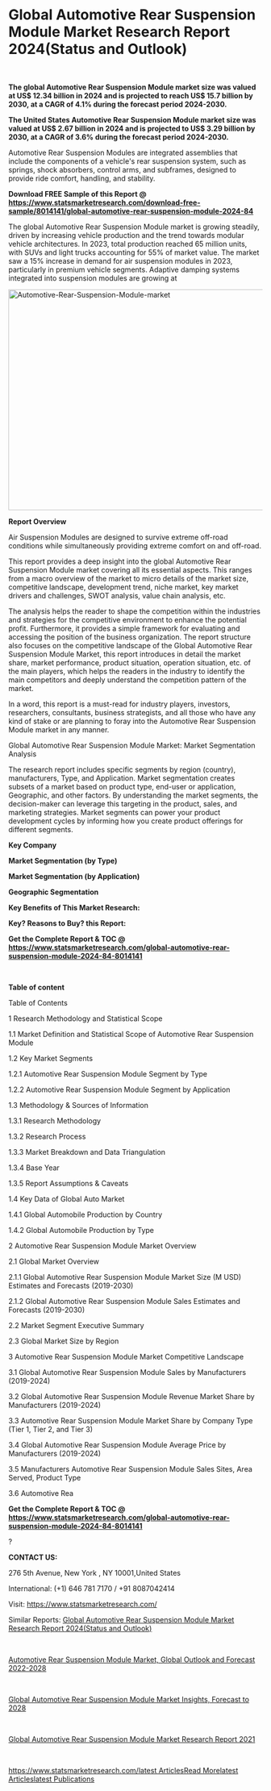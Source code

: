 <h1>Global Automotive Rear Suspension Module Market Research Report 2024(Status and Outlook)</h1><br/><p><strong>The global Automotive Rear Suspension Module market size was valued at US$ 12.34 billion in 2024 and is projected to reach US$ 15.7 billion by 2030, at a <strong>CAGR</strong> of 4.1% during the forecast period 2024-2030.</strong></p>
 
 
 
 <p><strong>The United States Automotive Rear Suspension Module market size was valued at US$ 2.67 billion in 2024 and is projected to US$ 3.29 billion by 2030, at a <strong>CAGR</strong> of 3.6% during the forecast period 2024-2030.</strong></p>
 
 
 
 <p>Automotive Rear Suspension Modules are integrated assemblies that include the components of a vehicle&#39;s rear suspension system, such as springs, shock absorbers, control arms, and subframes, designed to provide ride comfort, handling, and stability.</p>
 
 
 
 <p><strong>Download FREE Sample of this Report @ <a href="https://www.statsmarketresearch.com/download-free-sample/8014141/global-automotive-rear-suspension-module-2024-84">https://www.statsmarketresearch.com/download-free-sample/8014141/global-automotive-rear-suspension-module-2024-84</a></strong></p>
 
 
 
 <p>The global Automotive Rear Suspension Module market is growing steadily, driven by increasing vehicle production and the trend towards modular vehicle architectures. In 2023, total production reached 65 million units, with SUVs and light trucks accounting for 55% of market value. The market saw a 15% increase in demand for air suspension modules in 2023, particularly in premium vehicle segments. Adaptive damping systems integrated into suspension modules are growing at</p>
 
 
 
 <p><img alt="Automotive-Rear-Suspension-Module-market" src="https://www.grandresearchstore.com/assets/report-images/Automotive_Rear_Suspension_Module_market_1.png" style="width: 730px; height: 438px;" /></p>
 
 
 
 <p><strong>Report Overview</strong></p>
 
 
 
 <p>Air Suspension Modules are designed to survive extreme off-road conditions while simultaneously providing extreme comfort on and off-road.</p>
 
 
 
 <p>This report provides a deep insight into the global Automotive Rear Suspension Module market covering all its essential aspects. This ranges from a macro overview of the market to micro details of the market size, competitive landscape, development trend, niche market, key market drivers and challenges, SWOT analysis, value chain analysis, etc.</p>
 
 
 
 <p>The analysis helps the reader to shape the competition within the industries and strategies for the competitive environment to enhance the potential profit. Furthermore, it provides a simple framework for evaluating and accessing the position of the business organization. The report structure also focuses on the competitive landscape of the Global Automotive Rear Suspension Module Market, this report introduces in detail the market share, market performance, product situation, operation situation, etc. of the main players, which helps the readers in the industry to identify the main competitors and deeply understand the competition pattern of the market.</p>
 
 
 
 <p>In a word, this report is a must-read for industry players, investors, researchers, consultants, business strategists, and all those who have any kind of stake or are planning to foray into the Automotive Rear Suspension Module market in any manner.</p>
 
 
 
 <p>Global Automotive Rear Suspension Module Market: Market Segmentation Analysis</p>
 
 
 
 <p>The research report includes specific segments by region (country), manufacturers, Type, and Application. Market segmentation creates subsets of a market based on product type, end-user or application, Geographic, and other factors. By understanding the market segments, the decision-maker can leverage this targeting in the product, sales, and marketing strategies. Market segments can power your product development cycles by informing how you create product offerings for different segments.</p>
 
 
 
 <p><strong>Key Company</strong></p>
 
 
 
 <p><strong>Market Segmentation (by Type)</strong></p>
 
 
 
 <p><strong>Market Segmentation (<strong>by Application</strong>)</strong></p>
 
 
 
 <p><strong>Geographic Segmentation</strong></p>
 
 
 
 <p><strong>Key Benefits of This Market Research:</strong></p>
 
 
 
 <p><strong>Key? <strong>Reasons to Buy</strong>? this Report:</strong></p>
 
 
 
 <div><b>Get the Complete Report & TOC @ <a href="https://www.statsmarketresearch.com/global-automotive-rear-suspension-module-2024-84-8014141">https://www.statsmarketresearch.com/global-automotive-rear-suspension-module-2024-84-8014141</a></b></div>
 
 
 
 <p><br />
 
 <b>Table of content</b></p>
 
 
 
 <p>Table of Contents<br />
 
 1 Research Methodology and Statistical Scope<br />
 
 1.1 Market Definition and Statistical Scope of Automotive Rear Suspension Module<br />
 
 1.2 Key Market Segments<br />
 
 1.2.1 Automotive Rear Suspension Module Segment by Type<br />
 
 1.2.2 Automotive Rear Suspension Module Segment by Application<br />
 
 1.3 Methodology & Sources of Information<br />
 
 1.3.1 Research Methodology<br />
 
 1.3.2 Research Process<br />
 
 1.3.3 Market Breakdown and Data Triangulation<br />
 
 1.3.4 Base Year<br />
 
 1.3.5 Report Assumptions & Caveats<br />
 
 1.4 Key Data of Global Auto Market<br />
 
 1.4.1 Global Automobile Production by Country<br />
 
 1.4.2 Global Automobile Production by Type<br />
 
 2 Automotive Rear Suspension Module Market Overview<br />
 
 2.1 Global Market Overview<br />
 
 2.1.1 Global Automotive Rear Suspension Module Market Size (M USD) Estimates and Forecasts (2019-2030)<br />
 
 2.1.2 Global Automotive Rear Suspension Module Sales Estimates and Forecasts (2019-2030)<br />
 
 2.2 Market Segment Executive Summary<br />
 
 2.3 Global Market Size by Region<br />
 
 3 Automotive Rear Suspension Module Market Competitive Landscape<br />
 
 3.1 Global Automotive Rear Suspension Module Sales by Manufacturers (2019-2024)<br />
 
 3.2 Global Automotive Rear Suspension Module Revenue Market Share by Manufacturers (2019-2024)<br />
 
 3.3 Automotive Rear Suspension Module Market Share by Company Type (Tier 1, Tier 2, and Tier 3)<br />
 
 3.4 Global Automotive Rear Suspension Module Average Price by Manufacturers (2019-2024)<br />
 
 3.5 Manufacturers Automotive Rear Suspension Module Sales Sites, Area Served, Product Type<br />
 
 3.6 Automotive Rea</p>
 
 
 
 <div><b>Get the Complete Report & TOC @ <a href="https://www.statsmarketresearch.com/global-automotive-rear-suspension-module-2024-84-8014141">https://www.statsmarketresearch.com/global-automotive-rear-suspension-module-2024-84-8014141</a></b></div>
 
 
 
 <p>? </p>
 
 
 
 <p><b>CONTACT US:</b><br />
 
 276 5th Avenue, New York , NY 10001,United States<br />
 
 International: (+1) 646 781 7170 / +91 8087042414<br />
 
 Visit: <a href="https://www.statsmarketresearch.com/">https://www.statsmarketresearch.com/</a><br />
 
 Similar Reports: <a href="https://www.statsmarketresearch.com/global-automotive-rear-suspension-module-2024-84-8014141">Global Automotive Rear Suspension Module Market Research Report 2024(Status and Outlook)</a><br />
 
 <br />
 
 <a href="https://www.statsmarketresearch.com/global-automotive-rear-suspension-module-2024-84-8014141">Automotive Rear Suspension Module Market, Global Outlook and Forecast 2022-2028</a><br />
 
 <br />
 
 <a href="https://www.statsmarketresearch.com/global-automotive-rear-suspension-module-2024-84-8014141">Global Automotive Rear Suspension Module Market Insights, Forecast to 2028</a><br />
 
 <br />
 
 <a href="https://www.statsmarketresearch.com/global-automotive-rear-suspension-module-2024-84-8014141">Global Automotive Rear Suspension Module Market Research Report 2021</a><br />
 
 <br />
 
 <a href="https://gyeongbokgung.com">https://www.statsmarketresearch.com/</a><a href="https://hallyeomaritime.com">latest Articles</a><a href="https://jingwansa.com">Read More</a><a href="https://nguoiviet.jp/">latest Articles</a><a href="https://www.intelmarketresearch.com/">latest Publications</a></p>